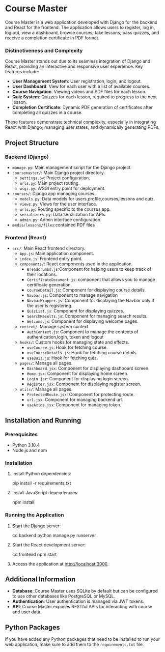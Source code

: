 # Course Master

Course Master is a web application developed with Django for the backend and React for the frontend. The application allows users to register, log in, log out, view a dashboard, browse courses, take lessons, pass quizzes, and receive a completion certificate in PDF format.

### Distinctiveness and Complexity

Course Master stands out due to its seamless integration of Django and React, providing an interactive and responsive user experience. Key features include:

- **User Management System**: User registration, login, and logout.
- **User Dashboard**: View for each user with a list of available courses.
- **Course Navigation**: Viewing videos and PDF files for each lesson.
- **Quiz System**: Quizzes for each lesson, required to progress to the next lesson.
- **Completion Certificate**: Dynamic PDF generation of certificates after completing all quizzes in a course.

These features demonstrate technical complexity, especially in integrating React with Django, managing user states, and dynamically generating PDFs.

## Project Structure

### Backend (Django)

- `manage.py`: Main management script for the Django project.
- `coursemaster/`: Main Django project directory.
  - `settings.py`: Project configuration.
  - `urls.py`: Main project routing.
  - `wsgi.py`: WSGI entry point for deployment.
- `courses/`: Django app managing courses.
  - `models.py`: Data models for users,profile,courses,lessons and quiz.
  - `views.py`: Views for the user interface.
  - `urls.py`: Routing specific to the courses app.
  - `serializers.py`: Data serialization for APIs.
  - `admin.py`: Admin interface configuration.
- `media/lessons/files`:contained PDF files 

### Frontend (React)
- `src/`: Main React frontend directory.
  - `App.js`: Main application component.
  - `index.js`: Frontend entry point.
  - `components/`: React components used in the application.
    - `Breadcrumbs.js`:Component for helping users to keep track of their locations.
    - `CertificateDocument.js`: component that allows you to manage certificate generation.
    - `CourseDetail.js`: Component for displaying course details.
    - `Navbar.js`: Component to manage navigation
    - `NavbarWrapper.js`: Component for displaying the Navbar only if the user is registering.
    - `QuizList.js`: Component for displaying quizzes.
    - `SearchResults.js`: Component for managing search results.
    - `Welcome.js`: Component for displaying welcome pages.
  - `context/`: Manage system context 
    - `AuthContext.js`: Component to manage the contexts of authentication,login, token and logout
  - `hooks/`: Custom hooks for managing state and effects.
    - `useCourse.js`: Hook for fetching course.
    - `useCourseDetails.js`: Hook for fetching course details.
    - `useQuiz.js`: Hook for fetching quiz.
  - `pages/`: Manage all pages.
    - `Dashboard.jsx`: Component for displaying dashboard screen.
    - `Home.jsx`: Component for displaying home screen.
    - `Login.jsx`: Component for displaying login screen.
    - `Register.jsx`: Component for displaying register screen.
  - `utils/`: Manage all pages.
    - `ProtectedRoute.jsx`: Component for protecting route.
    - `url.jsx`: Component for managing backend url.
    - `useAxios.jsx`: Component for managing token.

## Installation and Running

### Prerequisites

- Python 3.10.4
- Node.js and npm

### Installation

1. Install Python dependencies:

   pip install -r requirements.txt

3. Install JavaScript dependencies:

   npm install

### Running the Application

1. Start the Django server:

   cd backend
   python manage.py runserver

2. Start the React development server:

   cd frontend
   npm start

3. Access the application at [http://localhost:3000](http://localhost:3000).

## Additional Information

- **Database**: Course Master uses SQLite by default but can be configured to use other databases like PostgreSQL or MySQL.
- **Authentication**: User authentication is managed via JWT tokens.
- **API**: Course Master exposes RESTful APIs for interacting with course and user data.

## Python Packages

If you have added any Python packages that need to be installed to run your web application, make sure to add them to the `requirements.txt` file.
